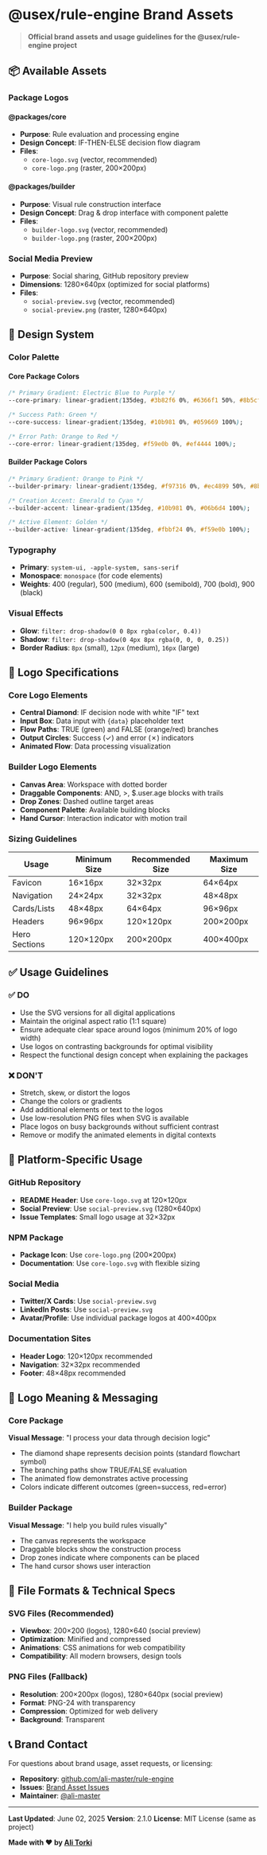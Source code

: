 # @usex/rule-engine Brand Assets

> **Official brand assets and usage guidelines for the @usex/rule-engine project**

## 📦 Available Assets

### Package Logos

#### @packages/core
- **Purpose**: Rule evaluation and processing engine
- **Design Concept**: IF-THEN-ELSE decision flow diagram
- **Files**:
  - `core-logo.svg` (vector, recommended)
  - `core-logo.png` (raster, 200×200px)

#### @packages/builder
- **Purpose**: Visual rule construction interface
- **Design Concept**: Drag & drop interface with component palette
- **Files**:
  - `builder-logo.svg` (vector, recommended)
  - `builder-logo.png` (raster, 200×200px)

### Social Media Preview
- **Purpose**: Social sharing, GitHub repository preview
- **Dimensions**: 1280×640px (optimized for social platforms)
- **Files**:
  - `social-preview.svg` (vector, recommended)
  - `social-preview.png` (raster, 1280×640px)

## 🎨 Design System

### Color Palette

#### Core Package Colors
```css
/* Primary Gradient: Electric Blue to Purple */
--core-primary: linear-gradient(135deg, #3b82f6 0%, #6366f1 50%, #8b5cf6 100%);

/* Success Path: Green */
--core-success: linear-gradient(135deg, #10b981 0%, #059669 100%);

/* Error Path: Orange to Red */
--core-error: linear-gradient(135deg, #f59e0b 0%, #ef4444 100%);
```

#### Builder Package Colors
```css
/* Primary Gradient: Orange to Pink */
--builder-primary: linear-gradient(135deg, #f97316 0%, #ec4899 50%, #8b5cf6 100%);

/* Creation Accent: Emerald to Cyan */
--builder-accent: linear-gradient(135deg, #10b981 0%, #06b6d4 100%);

/* Active Element: Golden */
--builder-active: linear-gradient(135deg, #fbbf24 0%, #f59e0b 100%);
```

### Typography
- **Primary**: `system-ui, -apple-system, sans-serif`
- **Monospace**: `monospace` (for code elements)
- **Weights**: 400 (regular), 500 (medium), 600 (semibold), 700 (bold), 900 (black)

### Visual Effects
- **Glow**: `filter: drop-shadow(0 0 8px rgba(color, 0.4))`
- **Shadow**: `filter: drop-shadow(0 4px 8px rgba(0, 0, 0, 0.25))`
- **Border Radius**: `8px` (small), `12px` (medium), `16px` (large)

## 📐 Logo Specifications

### Core Logo Elements
- **Central Diamond**: IF decision node with white "IF" text
- **Input Box**: Data input with `{data}` placeholder text
- **Flow Paths**: TRUE (green) and FALSE (orange/red) branches
- **Output Circles**: Success (✓) and error (✗) indicators
- **Animated Flow**: Data processing visualization

### Builder Logo Elements
- **Canvas Area**: Workspace with dotted border
- **Draggable Components**: AND, >, $.user.age blocks with trails
- **Drop Zones**: Dashed outline target areas
- **Component Palette**: Available building blocks
- **Hand Cursor**: Interaction indicator with motion trail

### Sizing Guidelines
| Usage | Minimum Size | Recommended Size | Maximum Size |
|-------|-------------|------------------|-------------|
| Favicon | 16×16px | 32×32px | 64×64px |
| Navigation | 24×24px | 32×32px | 48×48px |
| Cards/Lists | 48×48px | 64×64px | 96×96px |
| Headers | 96×96px | 120×120px | 200×200px |
| Hero Sections | 120×120px | 200×200px | 400×400px |

## ✅ Usage Guidelines

### ✅ DO
- Use the SVG versions for all digital applications
- Maintain the original aspect ratio (1:1 square)
- Ensure adequate clear space around logos (minimum 20% of logo width)
- Use logos on contrasting backgrounds for optimal visibility
- Respect the functional design concept when explaining the packages

### ❌ DON'T
- Stretch, skew, or distort the logos
- Change the colors or gradients
- Add additional elements or text to the logos
- Use low-resolution PNG files when SVG is available
- Place logos on busy backgrounds without sufficient contrast
- Remove or modify the animated elements in digital contexts

## 📱 Platform-Specific Usage

### GitHub Repository
- **README Header**: Use `core-logo.svg` at 120×120px
- **Social Preview**: Use `social-preview.svg` (1280×640px)
- **Issue Templates**: Small logo usage at 32×32px

### NPM Package
- **Package Icon**: Use `core-logo.png` (200×200px)
- **Documentation**: Use `core-logo.svg` with flexible sizing

### Social Media
- **Twitter/X Cards**: Use `social-preview.svg`
- **LinkedIn Posts**: Use `social-preview.svg`
- **Avatar/Profile**: Use individual package logos at 400×400px

### Documentation Sites
- **Header Logo**: 120×120px recommended
- **Navigation**: 32×32px recommended
- **Footer**: 48×48px recommended

## 🔗 Logo Meaning & Messaging

### Core Package
**Visual Message**: "I process your data through decision logic"
- The diamond shape represents decision points (standard flowchart symbol)
- The branching paths show TRUE/FALSE evaluation
- The animated flow demonstrates active processing
- Colors indicate different outcomes (green=success, red=error)

### Builder Package
**Visual Message**: "I help you build rules visually"
- The canvas represents the workspace
- Draggable blocks show the construction process
- Drop zones indicate where components can be placed
- The hand cursor shows user interaction

## 📄 File Formats & Technical Specs

### SVG Files (Recommended)
- **Viewbox**: 200×200 (logos), 1280×640 (social preview)
- **Optimization**: Minified and compressed
- **Animations**: CSS animations for web compatibility
- **Compatibility**: All modern browsers, design tools

### PNG Files (Fallback)
- **Resolution**: 200×200px (logos), 1280×640px (social preview)
- **Format**: PNG-24 with transparency
- **Compression**: Optimized for web delivery
- **Background**: Transparent

## 📞 Brand Contact

For questions about brand usage, asset requests, or licensing:

- **Repository**: [github.com/ali-master/rule-engine](https://github.com/ali-master/rule-engine)
- **Issues**: [Brand Asset Issues](https://github.com/ali-master/rule-engine/issues/new?labels=brand,assets)
- **Maintainer**: [@ali-master](https://github.com/ali-master)

---

**Last Updated**: June 02, 2025
**Version**: 2.1.0
**License**: MIT License (same as project)

**Made with ❤️ by [Ali Torki](https://github.com/ali-master)**
